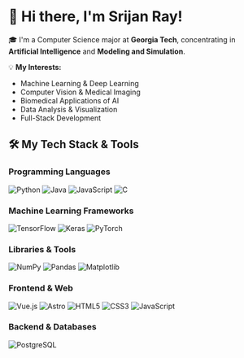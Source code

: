 # 👋 Hi there, I'm Srijan Ray!

🎓 I'm a Computer Science major at **Georgia Tech**, concentrating in **Artificial Intelligence** and **Modeling and Simulation**.

💡 **My Interests:**
- Machine Learning & Deep Learning
- Computer Vision & Medical Imaging
- Biomedical Applications of AI
- Data Analysis & Visualization
- Full-Stack Development

## 🛠️ My Tech Stack & Tools

### Programming Languages
![Python](https://img.shields.io/badge/Python-3776AB?style=for-the-badge&logo=python&logoColor=white)
![Java](https://img.shields.io/badge/Java-007396?style=for-the-badge&logo=java&logoColor=white)
![JavaScript](https://img.shields.io/badge/JavaScript-F7DF1E?style=for-the-badge&logo=javascript&logoColor=black)
![C](https://img.shields.io/badge/C-A8B9CC?style=for-the-badge&logo=c&logoColor=black)

### Machine Learning Frameworks
![TensorFlow](https://img.shields.io/badge/TensorFlow-FF6F00?style=for-the-badge&logo=tensorflow&logoColor=white)
![Keras](https://img.shields.io/badge/Keras-D00000?style=for-the-badge&logo=keras&logoColor=white)
![PyTorch](https://img.shields.io/badge/PyTorch-EE4C2C?style=for-the-badge&logo=pytorch&logoColor=white)

### Libraries & Tools
![NumPy](https://img.shields.io/badge/NumPy-013243?style=for-the-badge&logo=numpy&logoColor=white)
![Pandas](https://img.shields.io/badge/Pandas-150458?style=for-the-badge&logo=pandas&logoColor=white)
![Matplotlib](https://img.shields.io/badge/Matplotlib-3776AB?style=for-the-badge&logo=matplotlib&logoColor=white)

### Frontend & Web
![Vue.js](https://img.shields.io/badge/Vue.js-4FC08D?style=for-the-badge&logo=vue.js&logoColor=white)
![Astro](https://img.shields.io/badge/AstroJS-000000?style=for-the-badge&logo=astro&logoColor=white)
![HTML5](https://img.shields.io/badge/HTML5-E34F26?style=for-the-badge&logo=html5&logoColor=white)
![CSS3](https://img.shields.io/badge/CSS3-1572B6?style=for-the-badge&logo=css3&logoColor=white)
![JavaScript](https://img.shields.io/badge/JavaScript-F7DF1E?style=for-the-badge&logo=javascript&logoColor=black)

### Backend & Databases
![PostgreSQL](https://img.shields.io/badge/PostgreSQL-4169E1?style=for-the-badge&logo=postgresql&logoColor=white)


